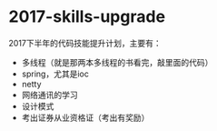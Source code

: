 # 2017-skills-upgrade
2017下半年的代码技能提升计划，主要有：
- 多线程（就是那两本多线程的书看完，敲里面的代码）
- spring，尤其是ioc
- netty
- 网络通讯的学习
- 设计模式
- 考出证券从业资格证（考出有奖励）

